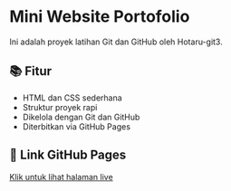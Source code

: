 # Mini Website Portofolio

Ini adalah proyek latihan Git dan GitHub oleh Hotaru-git3.

## 📚 Fitur

- HTML dan CSS sederhana
- Struktur proyek rapi
- Dikelola dengan Git dan GitHub
- Diterbitkan via GitHub Pages

## 🔗 Link GitHub Pages

[Klik untuk lihat halaman live](https://<username>.github.io/<nama-repo>)
